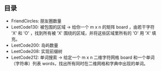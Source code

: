 ## 目录
- FriendCircles: 朋友圈数量
- LeetCode130: 被包围的区域 -> 给你一个 m x n 的矩阵 board ，由若干字符 'X' 和 'O' ，找到所有被 'X' 围绕的区域，并将这些区域里所有的 'O' 用 'X' 填充。
- LeetCode200: 岛屿数量
- LeetCode208: 实现前缀树
- LeetCode212: 单词搜索 -> 给定一个 m x n 二维字符网格 board 和一个单词（字符串）列表 words，找出所有同时在二维网格和字典中出现的单词。

